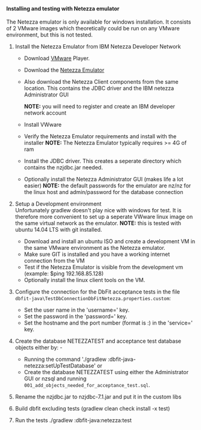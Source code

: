 #### Installing and testing with Netezza emulator

The Netezza emulator is only available for windows installation. 
It consists of 2 VMware images which theoretically could be run on any VMware environment, but this is not tested.

1. Install the Netezza Emulator from IBM Netezza Developer Network
   * Download [VMware](https://my.vmware.com/web/vmware/downloads) Player.
   * Download the [Netezza Emulator](https://www14.software.ibm.com/webapp/iwm/web/reg/pick.do?source=swg-im-ibmndn&lang=en_US)
   * Also download the Netezza Client components from the same location. This contains the JDBC driver and the IBM netezza Administrator GUI
  
     **NOTE:** you will need to register and create an IBM developer network account
     
   * Install VWware 
   * Verify the Netezza Emulator requirements and install with the installer
     **NOTE:** The Netezza Emulator typically requires >= 4G of ram

   * Install the JDBC driver. This creates a seperate directory which contains the nzjdbc.jar needed.
   * Optionally install the Netezza Administrator GUI (makes life a lot easier)
     **NOTE:** the default passwords for the emulator are nz/nz for the linux host and admin/password for the database connection
  
2. Setup a Development environment  
   Unfortunately gradlew doesn't play nice with windows for test. 
   It is therefore more convenient to set up a seperate VWware linux image on the same virtual network as the emulator. 
   **NOTE:** this is tested with ubuntu 14.04 LTS with git installed.

   * Download and install an ubuntu ISO and create a development VM in the same VMware environment as the Netezza emulator.
   * Make sure GIT is installed and you have a working internet connection from the VM
   * Test if the Netezza Emulator is visible from the development vm (example: $ping 192.168.85.128)
   * Optionally install the linux client tools on the VM.

3. Configure the connection for the DbFit acceptance tests in the file `dbfit-java\TestDbConnectionDbFitNetezza.properties.custom`:
   * Set the user name in the 'username=' key.
   * Set the password in the 'password=' key.
   * Set the hostname and the port number (format is <hostname>:<port>) in the 'service=' key.

4. Create the database NETEZZATEST and acceptance test database objects either by: -
   * Running the command './gradlew :dbfit-java-netezza:setUpTestDatabase'
   or
   * Create the database NETEZZATEST using either the Administrator GUI or nzsql and
     running `001_add_objects_needed_for_acceptance_test.sql`.

5. Rename the nzjdbc.jar to nzjdbc-7.1.jar and put it in the custom libs

6. Build dbfit excluding tests (gradlew clean check install -x test)

7. Run the tests ./gradlew :dbfit-java:netezza:test
